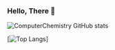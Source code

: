 ### Hello, There 🐧

![ComputerChemistry GitHub stats](https://github-readme-stats.vercel.app/api?username=ComputerChemistry&show_icons=true&theme=gruvbox)

[![Top Langs](https://github-readme-stats.vercel.app/api/top-langs/?username=ComputerChemistry&theme=gruvbox)]
